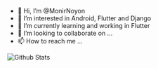 - 👋 Hi, I’m @MonirNoyon
- 👀 I’m interested in Android, Flutter and Django
- 🌱 I’m currently learning and working in Flutter
- 💞️ I’m looking to collaborate on ...
- 📫 How to reach me ...

<!---
MonirNoyon/MonirNoyon is a ✨ special ✨ repository because its `README.md` (this file) appears on your GitHub profile.
You can click the Preview link to take a look at your changes.
--->

![Github Stats](https://github-readme-stats.vercel.app/api?username=MonirNoyon&theme=tokyonight)
